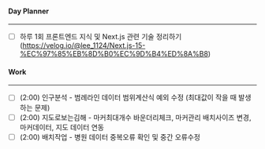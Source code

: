 
#### Day Planner
---
- [ ] 하루 1회 프론트엔드 지식 및 Next.js 관련 기술 정리하기 (https://velog.io/@lee_1124/Next.js-15-%EC%97%85%EB%8D%B0%EC%9D%B4%ED%8A%B8)


#### Work
---
- [ ] (2:00) 인구분석 - 범례라인 데이터 범위계산식 예외 수정 (최대값이 작을 때 발생하는 문제)
- [ ] (2:00) 지도로보는김해 - 마커최대개수 바운더리체크, 마커관리 배치사이즈 변경, 마커데이터, 지도 데이터 연동
- [ ] (2:00) 배치작업 - 병원 데이터 중복오류 확인 및 중간 오류수정
